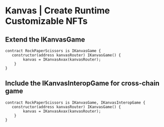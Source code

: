# Kanvas | Create Runtime Customizable NFTs

## Extend the IKanvasGame
```solidity
contract RockPaperScissors is IKanvasGame {
   constructor(address kanvasRouter) IKanvasGame() {
        kanvas = IKanvasAvax(kanvasRouter);
    }
}
```

## Include the IKanvasInteropGame for cross-chain game
```solidity
contract RockPaperScissors is IKanvasGame, IKanvasInteropGame {
   constructor(address kanvasRouter) IKanvasGame() {
        kanvas = IKanvasAvax(kanvasRouter);
    }
}
```

